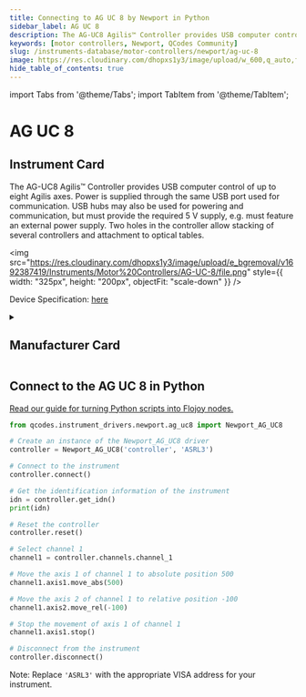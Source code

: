 ```yaml
---
title: Connecting to AG UC 8 by Newport in Python
sidebar_label: AG UC 8
description: The AG-UC8 Agilis™ Controller provides USB computer control of up to eight Agilis axes. Power is supplied through the same USB port used for communication. USB hubs may also be used for powering and communication, but must provide the required 5 V supply, e.g. must feature an external power supply. Two holes in the controller allow stacking of several controllers and attachment to optical tables.
keywords: [motor controllers, Newport, QCodes Community]
slug: /instruments-database/motor-controllers/newport/ag-uc-8
image: https://res.cloudinary.com/dhopxs1y3/image/upload/w_600,q_auto,f_auto/e_bgremoval/v1692387419/Instruments/Motor%20Controllers/AG-UC-8/file.jpg
hide_table_of_contents: true
---
```


import Tabs from '@theme/Tabs';
import TabItem from '@theme/TabItem';

# AG UC 8

## Instrument Card

<div className="flex">

<div>

The AG-UC8 Agilis™ Controller provides USB computer control of up to eight Agilis axes. Power is supplied through the same USB port used for communication. USB hubs may also be used for powering and communication, but must provide the required 5 V supply, e.g. must feature an external power supply. Two holes in the controller allow stacking of several controllers and attachment to optical tables.

</div>

<img src="https://res.cloudinary.com/dhopxs1y3/image/upload/e_bgremoval/v1692387419/Instruments/Motor%20Controllers/AG-UC-8/file.png" style={{ width: "325px", height: "200px", objectFit: "scale-down" }} />

</div>

<div className="flex text-center">

<p>Device Specification: <a target="\_blank" href="https://www.newport.com/mam/celum/celum_assets/np/resources/Agilis_Piezo_Motor_Driven_Components_User_Manual.pdf?1">here</a></p>

</div>

<details style={{ marginTop: "15px"}}>
<summary><h2>Manufacturer Card</h2></summary>

<img src="https://res.cloudinary.com/dhopxs1y3/image/upload/v1692806178/Instruments/Vendor%20Logos/Newport.png" style={{ width: "100%", height: "170px",objectFit: "scale-down" }} />

Newport provides a wide range of photonics technology and products designed to enhance the capabilities and productivity of our customers' applications.

<ul>
  <li>Headquarters: Irvine, California, United States</li>
  <li>Yearly Revenue (millions, USD): 3500.0</li>
  <li>Vendor Website: <a href="https://www.newport.com/">here</a></li>
</ul>
</details>

## Connect to the AG UC 8 in Python

[Read our guide for turning Python scripts into Flojoy nodes.](https://docs.flojoy.ai/custom-nodes/creating-custom-node/)
<Tabs>
<TabItem value="QCodes Community" label="QCodes Community">

```python
from qcodes.instrument_drivers.newport.ag_uc8 import Newport_AG_UC8

# Create an instance of the Newport_AG_UC8 driver
controller = Newport_AG_UC8('controller', 'ASRL3')

# Connect to the instrument
controller.connect()

# Get the identification information of the instrument
idn = controller.get_idn()
print(idn)

# Reset the controller
controller.reset()

# Select channel 1
channel1 = controller.channels.channel_1

# Move the axis 1 of channel 1 to absolute position 500
channel1.axis1.move_abs(500)

# Move the axis 2 of channel 1 to relative position -100
channel1.axis2.move_rel(-100)

# Stop the movement of axis 1 of channel 1
channel1.axis1.stop()

# Disconnect from the instrument
controller.disconnect()
```
Note: Replace `'ASRL3'` with the appropriate VISA address for your instrument.

</TabItem>
</Tabs>